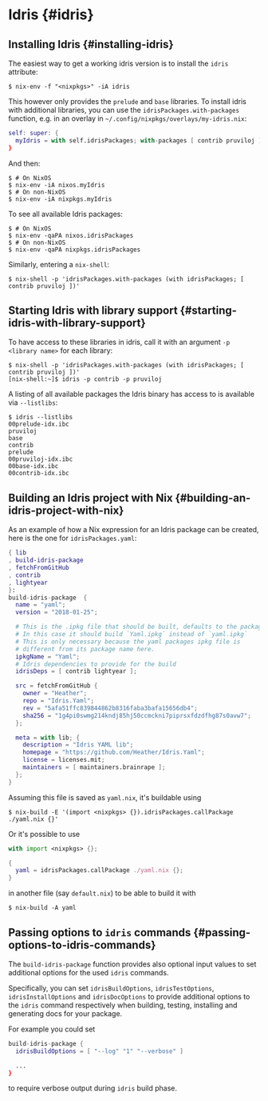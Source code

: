 # Idris {#idris}

## Installing Idris {#installing-idris}

The easiest way to get a working idris version is to install the `idris` attribute:

```ShellSession
$ nix-env -f "<nixpkgs>" -iA idris
```

This however only provides the `prelude` and `base` libraries. To install idris with additional libraries, you can use the `idrisPackages.with-packages` function, e.g. in an overlay in `~/.config/nixpkgs/overlays/my-idris.nix`:

```nix
self: super: {
  myIdris = with self.idrisPackages; with-packages [ contrib pruviloj ];
}
```

And then:

```ShellSession
$ # On NixOS
$ nix-env -iA nixos.myIdris
$ # On non-NixOS
$ nix-env -iA nixpkgs.myIdris
```

To see all available Idris packages:

```ShellSession
$ # On NixOS
$ nix-env -qaPA nixos.idrisPackages
$ # On non-NixOS
$ nix-env -qaPA nixpkgs.idrisPackages
```

Similarly, entering a `nix-shell`:

```ShellSession
$ nix-shell -p 'idrisPackages.with-packages (with idrisPackages; [ contrib pruviloj ])'
```

## Starting Idris with library support {#starting-idris-with-library-support}

To have access to these libraries in idris, call it with an argument `-p <library name>` for each library:

```ShellSession
$ nix-shell -p 'idrisPackages.with-packages (with idrisPackages; [ contrib pruviloj ])'
[nix-shell:~]$ idris -p contrib -p pruviloj
```

A listing of all available packages the Idris binary has access to is available via `--listlibs`:

```ShellSession
$ idris --listlibs
00prelude-idx.ibc
pruviloj
base
contrib
prelude
00pruviloj-idx.ibc
00base-idx.ibc
00contrib-idx.ibc
```

## Building an Idris project with Nix {#building-an-idris-project-with-nix}

As an example of how a Nix expression for an Idris package can be created, here is the one for `idrisPackages.yaml`:

```nix
{ lib
, build-idris-package
, fetchFromGitHub
, contrib
, lightyear
}:
build-idris-package  {
  name = "yaml";
  version = "2018-01-25";

  # This is the .ipkg file that should be built, defaults to the package name
  # In this case it should build `Yaml.ipkg` instead of `yaml.ipkg`
  # This is only necessary because the yaml packages ipkg file is
  # different from its package name here.
  ipkgName = "Yaml";
  # Idris dependencies to provide for the build
  idrisDeps = [ contrib lightyear ];

  src = fetchFromGitHub {
    owner = "Heather";
    repo = "Idris.Yaml";
    rev = "5afa51ffc839844862b8316faba3bafa15656db4";
    sha256 = "1g4pi0swmg214kndj85hj50ccmckni7piprsxfdzdfhg87s0avw7";
  };

  meta = with lib; {
    description = "Idris YAML lib";
    homepage = "https://github.com/Heather/Idris.Yaml";
    license = licenses.mit;
    maintainers = [ maintainers.brainrape ];
  };
}
```

Assuming this file is saved as `yaml.nix`, it's buildable using

```ShellSession
$ nix-build -E '(import <nixpkgs> {}).idrisPackages.callPackage ./yaml.nix {}'
```

Or it's possible to use

```nix
with import <nixpkgs> {};

{
  yaml = idrisPackages.callPackage ./yaml.nix {};
}
```

in another file (say `default.nix`) to be able to build it with

```ShellSession
$ nix-build -A yaml
```

## Passing options to `idris` commands {#passing-options-to-idris-commands}

The `build-idris-package` function provides also optional input values to set additional options for the used `idris` commands.

Specifically, you can set `idrisBuildOptions`, `idrisTestOptions`, `idrisInstallOptions` and `idrisDocOptions` to provide additional options to the `idris` command respectively when building, testing, installing and generating docs for your package.

For example you could set

```nix
build-idris-package {
  idrisBuildOptions = [ "--log" "1" "--verbose" ]

  ...
}
```

to require verbose output during `idris` build phase.
